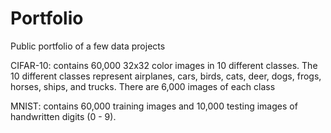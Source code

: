 # Portfolio
Public portfolio of a few data projects

CIFAR-10: contains 60,000 32x32 color images in 10 different classes. The 10 different classes represent airplanes, cars, birds, cats, deer, dogs, frogs, horses, ships, and trucks. There are 6,000 images of each class

MNIST: contains 60,000 training images and 10,000 testing images of handwritten digits (0 - 9).


